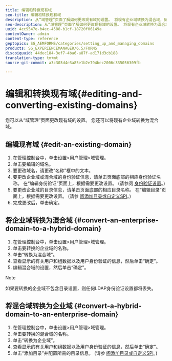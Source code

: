 ```yaml
---
title: 编辑和转换现有域
seo-title: 编辑和转换现有域
description: 从“域管理”页面了解如何更改现有域的设置。 将现有企业域转换为混合域，反之亦然。
seo-description: 从“域管理”页面了解如何更改现有域的设置。 将现有企业域转换为混合域，反之亦然。
uuid: 4cc9547e-b4ec-4588-b1cf-18720f06149a
contentOwner: admin
content-type: reference
geptopics: SG_AEMFORMS/categories/setting_up_and_managing_domains
products: SG_EXPERIENCEMANAGER/6.5/FORMS
discoiquuid: 44dec184-3ef7-4ba6-a87f-ad171d3cb188
translation-type: tm+mt
source-git-commit: a3c303d4e3a85e1b2e794bec2006c335056309fb

---
```



# 编辑和转换现有域{#editing-and-converting-existing-domains}

您可以从“域管理”页面更改现有域的设置。 您还可以将现有企业域转换为混合域。

## 编辑现有域 {#edit-an-existing-domain}

1. 在管理控制台中，单击设置>用户管理>域管理。
1. 单击要编辑的域名。
1. 要更改域名，请更改“名称”框中的文本。
1. 要更改企业域或混合域的身份验证信息，请单击页面底部的相应身份验证名称。 在“编辑身份验证”页面上，根据需要更改设置。 (请参阅 [身份验证设置](/help/forms/using/admin-help/configuring-authentication-providers.md#authentication-settings)。)
1. 要更改企业域的目录信息，请单击页面底部的相应目录名称。 在“编辑目录”页面上，根据需要更改设置。 (请参 [阅添加目录或自定义SPI](/help/forms/using/admin-help/configuring-directories.md#adding-directories-or-custom-spis)。)
1. 完成更改后，单击确定。

## 将企业域转换为混合域 {#convert-an-enterprise-domain-to-a-hybrid-domain}

1. 在管理控制台中，单击设置>用户管理>域管理。
1. 单击要转换的企业域的名称。
1. 单击“转换为混合域”。
1. 查看显示的有关用户和组数据以及用户身份验证的信息，然后单击“确定”。
1. 编辑混合域的设置，然后单击“确定”。

>[!NOTE]
>
>如果要转换的企业域不包含目录设置，则任何LDAP身份验证设置都将丢失。

## 将混合域转换为企业域 {#convert-a-hybrid-domain-to-an-enterprise-domain}

1. 在管理控制台中，单击设置>用户管理>域管理。
1. 单击要转换的混合域的名称。
1. 单击“转换为企业域”。
1. 查看显示的有关用户和组数据以及用户身份验证的信息，然后单击“确定”。
1. 单击“添加目录”并配置所需的目录信息。 (请参 [阅添加目录或自定义SPI](/help/forms/using/admin-help/configuring-directories.md#adding-directories-or-custom-spis)。)

